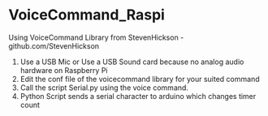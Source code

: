 # VoiceCommand_Raspi

Using VoiceCommand Library from StevenHickson - github.com/StevenHickson
1) Use a USB Mic or Use a USB Sound card because no analog audio hardware on Raspberry Pi 
2) Edit the conf file of the voicecommand library for your suited command
3) Call the script Serial.py using the voice command.
4) Python Script sends a serial character to arduino which changes timer count

